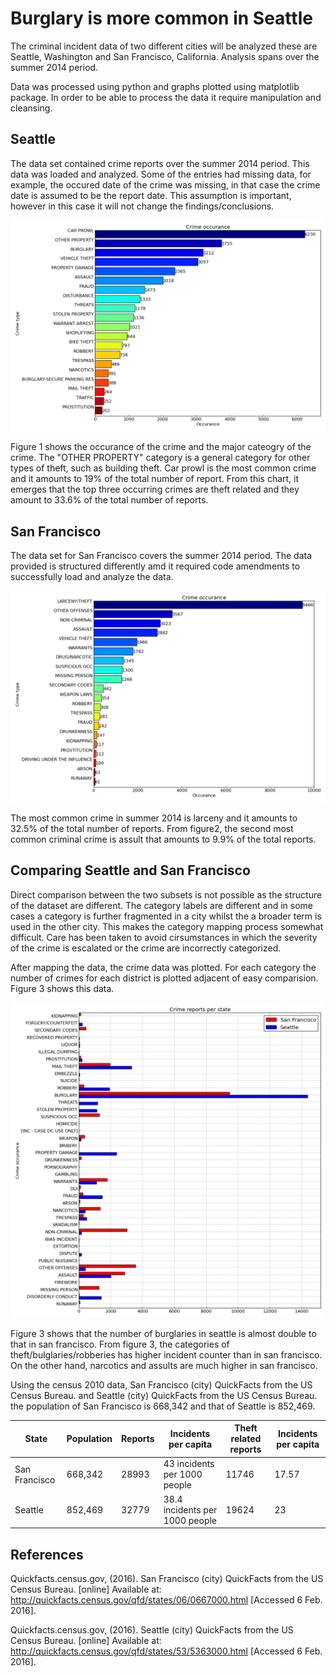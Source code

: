 # Burglary is more common in Seattle

The criminal incident data of two different cities will be analyzed these are Seattle, Washington and San Francisco, California. Analysis spans over the summer 2014 period. 

Data was processed using python and graphs plotted using matplotlib package. In order to be able to process the data it require manipulation and cleansing.


## Seattle

The data set contained crime reports over the summer 2014 period. This data was loaded and analyzed. Some of the entries had missing data, for example, the occured date of the crime was missing, in that case the crime date is assumed to be the report date. This assumption is important, however in this case it will not change the findings/conclusions.

![Figure 1](https://raw.githubusercontent.com/kpenza/temp/master/figures/figure1.png "Figure 1")

Figure 1 shows the occurance of the crime and the major cateogry of the crime. The "OTHER PROPERTY" category is a general category for other types of theft, such as building theft. Car prowl is the most common crime and it amounts to 19% of the total number of report. From this chart, it emerges that the top three occurring crimes are theft related and they amount to 33.6% of the total number of reports.

## San Francisco

The data set for San Francisco covers the summer 2014 period. The data provided is structured differently amd it required code amendments to successfully load and analyze the data.

![Figure 2](https://raw.githubusercontent.com/kpenza/temp/master/figures/figure2.png "Figure 2")


The most common crime in summer 2014 is larceny and it amounts to 32.5% of the total number of reports. From figure2, the second most common criminal crime is assult that amounts to 9.9% of the total reports.

## Comparing Seattle and San Francisco

Direct comparison between the two subsets is not possible as the structure of the dataset are different. The category labels are different and in some cases a category is further fragmented in a city whilst the a broader term is used in the other city. This makes the category mapping process somewhat difficult. Care has been taken to avoid cirsumstances in which the severity of the crime is escalated or the crime are incorrectly categorized. 

After mapping the data, the crime data was plotted. For each category the number of crimes for each district is plotted adjacent of easy comparision. Figure 3 shows this data.

![Figure 3](https://raw.githubusercontent.com/kpenza/temp/master/figures/figure3.png "Figure 3")


Figure 3 shows that the number of burglaries in seattle is almost double to that in san francisco. From figure 3, the categories of theft/bulglaries/robberies has higher incident counter than in san francisco. On the other hand, narcotics and assults are much higher in san francisco.

Using the census 2010 data, San Francisco (city) QuickFacts from the US Census Bureau. and Seattle (city) QuickFacts from the US Census Bureau. the population of San Francisco is 668,342 and that of Seattle is 852,469.

| State|Population|Reports|Incidents per capita|Theft related reports|Incidents per capita|
|--------|---|---|---|---|---|
| San Francisco |668,342|28993|43 incidents per 1000 people|11746|17.57|
| Seattle|852,469|32779|38.4 incidents per 1000 people|19624|23|



## References

Quickfacts.census.gov, (2016). San Francisco (city) QuickFacts from the US Census Bureau. [online] Available at: http://quickfacts.census.gov/qfd/states/06/0667000.html [Accessed 6 Feb. 2016].

Quickfacts.census.gov, (2016). Seattle (city) QuickFacts from the US Census Bureau. [online] Available at: http://quickfacts.census.gov/qfd/states/53/5363000.html [Accessed 6 Feb. 2016].

